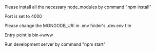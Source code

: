 Please install all the necessary node_modules by command "npm install"

Port is set to 4000

Please change the MONGODB_URI in .env folder's .dev.env file

Entry point is bin->www

Run development server by command "npm start"